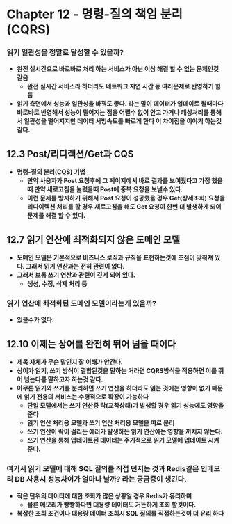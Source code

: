 # Chapter 12 - 명령-질의 책임 분리(CQRS)

### 읽기 일관성을 정말로 달성할 수 있을까?
* **완전 실시간으로 바로바로 처리 하는 서비스가 아닌 이상 해결 할 수 없는 문제인것 같음**
    * **완전 실시간 서비스라 하더라도 네트워크 지연 시간 등 여러문제로 반영하기 힘듬**
* **읽기 측면에서 성능과 일관성을 바꿔도 좋다. 라는 말이 데이터가 업데이트 될때마다 바로바로 반영해서 성능이 떨어지는 점을 어쩔수 없이 안고 가거나 캐싱처리를 통해서 일관성을 떨어지지만 데이터 서빙속도를 빠르게 한다 이 차이점을 이야기 하는것 같다.**

## 12.3 Post/리디렉션/Get과 CQS
* **명령-질의 분리(CQS) 기법**
    * **만약 사용자가 Post 요청후에 그 페이지에서 바로 결과를 보여줬다고 가정 했을때 만약 새로고침을 눌렀을때 Post에 중복 요청을 보낼수 있다.**
    * **이런 문제를 방지하기 위해서 Post 요청이 성공했을 경우 Get(상세조회) 요청을 리다이렉션 처리를 할 경우 새로고침을 해도 Get 요청이 한번 더 발생하게 되어 문제를 해결 할 수 있다.**

## 12.7 읽기 연산에 최적화되지 않은 도메인 모델
* **도메인 모델은 기본적으로 비즈니스 로직과 규칙을 표현하는것에 초점이 맞춰져 있다. 그래서 읽기 연산과는 전혀 관련이 없다.**
* **그래서 보통 쓰기 연산과 관련이 깊게 되어 있다.**
    * **생성, 수정, 삭제 처리 등**

### 읽기 연산에 최적화된 도메인 모델이라는게 있을까?
* **있을수가 없다.**


## 12.10 이제는 상어를 완전히 뛰어 넘을 때이다
* **제목 자체가 무슨 말인지 잘 이해가 안간다.**
* **상어가 읽기, 쓰기 방식이 결합된것을 말하는 거라면 CQRS방식을 적용하면 이를 뛰어 넘는다를 말하고자 하는것 같다.**
* **아무튼 읽기와 쓰기를 분리하면 쓰기 연산을 하더라도 읽는 것에는 영향이 없기 때문에 읽기 전용의 서비스는 수평적으로 확장이 가능하다**
    * **단일 모델에서는 쓰기 연산중 락(교착상태)가 발생할 경우 읽기 성능에도 영향을 준다**
    * **읽기 연산 처리용 모델과 쓰기 연산 처리용 모델을 따로 분리**
    * **쓰기 연산이 락이 걸리든 에러가 발생하든 읽기 연산에는 영향을 끼치지 않는다.**
    * **쓰기 연산을 통해 업데이트된 데이터는 주기적으로 읽기 모델에 업데이트 시켜 준다.**

### 여기서 읽기 모델에 대해 SQL 질의를 직접 던지는 것과 Redis같은 인메모리 DB 사용시 성능차이가 얼마나 날까? 라는 궁금증이 생긴다.
* **작은 단위의 데이터에 대한 조회가 많은 상황일 경우 Redis가 유리하며**
    * **물론 메모리가 빵빵하다면 대용량 데이터도 거뜬하게 조회 할것이다.**
* **복잡한 조회 조건이나 대용량 데이터 조회시 SQL 질의를 직접하는것이 더 유리 하다**
    